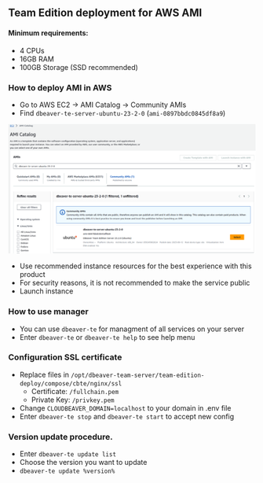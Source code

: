 ## Team Edition deployment for AWS AMI

#### Minimum requirements:

* 4 CPUs
* 16GB RAM
* 100GB Storage (SSD recommended)


### How to deploy AMI in AWS

- Go to AWS EC2 -> AMI Catalog -> Community AMIs
- Find `dbeaver-te-server-ubuntu-23-2-0` (`ami-0897bbdc0845df8a9`)

![example](image.png)

- Use recommended instance resources for the best experience with this product
- For security reasons, it is not recommended to make the service public
- Launch instance

### How to use manager

- You can use `dbeaver-te` for managment of all services on your server
- Enter `dbeaver-te` or `dbeaver-te help` to see help menu


### Configuration SSL certificate

- Replace files in `/opt/dbeaver-team-server/team-edition-deploy/compose/cbte/nginx/ssl`
   - Certificate: `/fullchain.pem`  
   - Private Key: `/privkey.pem`
- Change `CLOUDBEAVER_DOMAIN=localhost` to your domain in .env file
- Enter `dbeaver-te stop` and `dbeaver-te start` to accept new config


### Version update procedure.

- Enter `dbeaver-te update list`
- Choose the version you want to update
- `dbeaver-te update %version%`